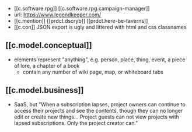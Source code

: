 
- [[c.software.rpg]] [[c.software.rpg.campaign-manager]]
- url: https://www.legendkeeper.com/
- [[c.mention]] [[prdct.dscryb]] [[prdct.here-be-taverns]]
- [[c.con]] JSON export is ugly and littered with html and css classnames

## [[c.model.conceptual]]

- elements represent "anything", e.g. person, place, thing, event, a piece of lore, a chapter of a book
  - contain any number of wiki page, map, or whiteboard tabs

## [[c.model.business]]

- SaaS, but "When a subscription lapses, project owners can continue to access their projects and see the contents, though they can no longer edit or create new things... Project guests can not view projects with lapsed subscriptions. Only the project creator can."